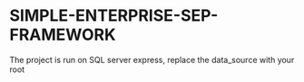 # SIMPLE-ENTERPRISE-SEP-FRAMEWORK

The project is run on SQL server express, replace the data_source with your root
